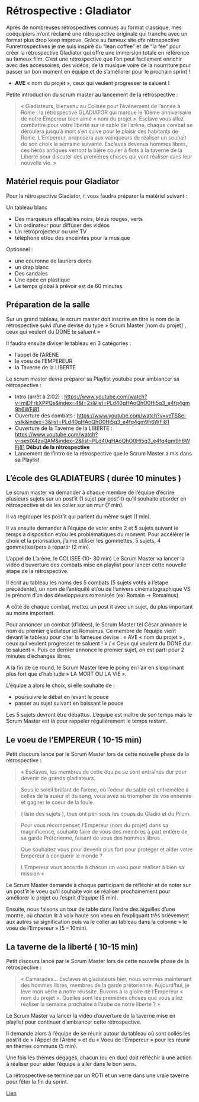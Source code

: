 # Rétrospective : Gladiator
Après de nombreuses rétrospectives connues au format classique, mes coéquipiers m’ont réclamé une rétrospective originale qui tranche avec un format plus drop keep improve. Grâce au fameux site dfe rétrospective Funretrospectives je me suis inspiré du “lean coffee” et de “la fée“ pour créer la rétrospective Gladiator qui offre une immersion totale en référence au fameux film.
C’est une rétrospective que l’on peut facilement enrichir avec des accessoires, des vidéos, de la musique voire de la nourriture pour passer un bon moment en équipe et de s’améliorer pour le prochain sprint !
- **AVE** « nom du projet », ceux qui veulent progresser te saluent !

Petite introduction du scrum master au lancement de la rétrospective :

> « Gladiateurs, bienvenu au Colisée pour l’événement de l’année à Rome : la rétrospective GLADIATOR qui marque le 10ème anniversaire de notre Empereur bien aimé « nom du projet ».  Esclave vous allez combattre pour votre liberté sur le sable de l’arène, chaque combat se déroulera jusqu’à mort s’en suive pour le plaisir des habitants de Rome. L’Empereur, proposera aux vainqueurs de réaliser un souhait de son choix la semaine suivante. Esclaves devenus hommes libres, ces héros antiques verront la bière couler à flots à la taverne de la Liberté pour discuter des premières choses qui vont réaliser dans leur nouvelle vie. »

## Matériel requis pour Gladiator
Pour la rétrospective Gladiator, il vous faudra préparer la matériel suivant :

Un tableau blanc
- Des marqueurs effaçables noirs, bleus rouges, verts
- Un ordinateur pour diffuser des vidéos
- Un rétroprojecteur ou une TV
-  téléphone et/ou des enceintes pour la musique

Optionnel :
- une couronne de lauriers dorés
- un drap blanc
- Des sandales
- Une épée en plastique
- Le temps global à prévoir est de 60 minutes.

## Préparation de la salle
Sur un grand tableau, le scrum master doit inscrire en titre le nom de la rétrospective suivi d’une devise du type  » Scrum Master [nom du projet] , ceux qui veulent du DONE te saluent »

Il faudra ensuite diviser le tableau en 3 catégories :

- l’appel de l’ARENE
- le voeu de l’EMPEREUR
- la Taverne de la LIBERTE

Le scrum master devra préparer sa Playlist youtube pour ambiancer sa rétrospective :

- Intro (arrêt à 2:02)  : https://www.youtube.com/watch?v=mjDFrkXPPQs&index=4&t=2s&list=PLd40gHAoQhO0Hi5q3_e4fq4gm9h6WFj81
- Ouverture des combats :  https://www.youtube.com/watch?v=veTSSe-ysIk&index=3&list=PLd40gHAoQhO0Hi5q3_e4fq4gm9h6WFj81
- Ouverture de la Taverne de la LIBERTE : https://www.youtube.com/watch?v=sexlX4zvQAM&index=2&list=PLd40gHAoQhO0Hi5q3_e4fq4gm9h6WFj81
**Début de la rétrospective**
- Lancement de l’intro de la rétrospective que le Scrum Master a mis dans sa Playlist

## L’école des GLADIATEURS ( durée 10 minutes )
Le scrum master va demander à chaque membre de l’équipe d’écrire plusieurs sujets sur un post’it (1 sujet par post’it) qu’il souhaite aborder en rétrospective et de les coller sur un mur (7 min).

Il va regrouper les post’it qui parlent du même sujet (1 min).

Il va ensuite demander à l’équipe de voter entre 2 et 5 sujets suivant le temps à disposition et/ou les problématiques du moment.  Pour accélérer le choix et la priorisation, j’aime utiliser les gommettes, 5 sujets, 4 gommettes/pers à répartir (2 min).

L’appel de L’arène, le COLISEE (10- 30 min)
Le Scrum Master va lancer la vidéo d’ouverture des combats mise en playlist pour lancer cette nouvelle étape de la rétrospective.

Il écrit au tableau les noms des 5 combats (5 sujets votés à l’étape précédente), un nom de l’antiquité et/ou de l’univers cinématographique VS le prénom d’un des développeurs romanisés  (ex: Romain → Romainus)

A côté de chaque combat, mettez un post it avec un sujet, du plus important au moins important.

Pour annoncer un combat (d’idées), le Scrum Master tel César annonce le nom du premier gladiateur ici Romainus. Ce membre de l’équipe vient devant le tableau pour citer la fameuse devise : « AVE « nom du projet » , ceux qui veulent progresser te saluent ! » / « Ceux qui veulent du DONE dur te saluent ». Puis ce dernier annonce le premier sujet, on est parti pour 2 minutes d’échanges libres.

A la fin de ce round,  le Scrum Master lève le poing en l’air en s’exprimant plus fort que d’habitude  » LA MORT OU LA VIE ».

L’équipe a alors le choix, si elle souhaite de :

- poursuivre le débat en levant le pouce
- passer au sujet suivant en baissant le pouce

Les 5 sujets devront être débattus. L’équipe est maître de son temps mais le Scrum Master est là pour rappeler régulièrement le temps restant.

## Le voeu de l’EMPEREUR ( 10-15 min)
Petit discours lancé par le Scrum Master lors de cette nouvelle phase de la rétrospective :

> « Esclaves, les membres de cette équipe se sont entraînés dur pour devenir de grands gladiateurs.

> Sous le soleil brûlant de l’arène, où l’odeur du sable est entremêlée à celles de la sueur et du sang,  vous avez su triompher de vos ennemis et gagner le coeur de la foule.

> ( liste des sujets ), tous ont péri sous les coups du Gladio et du Pilum.

> Pour vous récompenser, l’Empereur (nom du projet) dans sa magnificence, souhaite faire de vous des membres à part entière de sa garde Prétorienne, faisant de vous des hommes libres .

> Que souhaitez vous pour devenir plus fort  pour protéger et aider votre Empereur à conquérir le monde ?

> L’Empereur vous accorde à chacun un voeu pour réaliser à bien sa mission « 

Le Scrum Master demande à chaque participant de réfléchir et de noter sur un post’it le voeu qu’il souhaite voir se réaliser prochainement pour améliorer le projet ou l’esprit d’équipe (5 min).

Ensuite, nous faisons un tour de table dans l’ordre des aiguilles d’une montre, où chacun lit à voix haute son voeu en l’expliquant très brièvement aux autres sa signification puis va le coller au tableau dans la colonne  » le voeu de l’Empereur » (5 – 10min).

## La taverne de la liberté  ( 10-15 min)
Petit discours lancé par le Scrum Master lors de cette nouvelle phase de la rétrospective :

> « Camarades… Esclaves et gladiateurs hier,  nous sommes maintenant des hommes libres, membres de la garde prétorienne. Aujourd’hui, je lève mon verre à notre réussite.  Buvons à la gloire de l’Empereur « nom du projet ». Quelles sont les premières choses que vous allez réaliser la semaine prochaine à l’aube de notre liberté ? »

Le Scrum Master va lancer la vidéo d’ouverture de la taverne mise en playlist pour continuer d’ambiancer cette rétrospective.

Il demande alors à l’équipe de se réunir autour du tableau où sont collés les post’it  de  » l’Appel de l’Arène » et du « Voeu de l’Empereur » pour les réunir en thèmes communs (5 min).

Une fois les thèmes dégagés, chacun (ou en duo) doit réfléchir à une action à réaliser pour aider l’équipe à aller dans le bon sens.

La rétrospective se termine par un ROTI et un verre dans une vraie taverne pour fêter la fin du sprint.

[Lien](https://blog.myagilepartner.fr/index.php/2018/06/17/retrospective-3-gladiator/)

